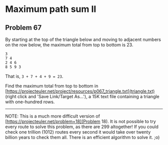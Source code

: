 Maximum path sum II
===================

Problem 67 
----------

By starting at the top of the triangle below and moving to adjacent numbers on the row below, the maximum total from top to bottom is 23.

```
3
7 4
2 4 6
8 5 9 3
```

That is, `3 + 7 + 4 + 9 = 23`.

Find the maximum total from top to bottom in [https://projecteuler.net/project/resources/p067_triangle.txt](triangle.txt) (right click and 'Save Link/Target As...'), a 15K text file containing a triangle with one-hundred rows.

----------------------------


NOTE: This is a much more difficult version of [https://projecteuler.net/problem=18](Problem 18). It is not possible to try every route to solve this problem, as there are 299 altogether! If you could check one trillion (1012) routes every second it would take over twenty billion years to check them all. There is an efficient algorithm to solve it. ;o)
